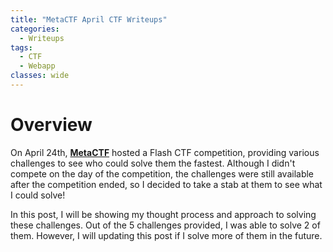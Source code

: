 ```yaml
---
title: "MetaCTF April CTF Writeups"
categories:
  - Writeups
tags:
  - CTF
  - Webapp
classes: wide
---
```


# Overview

On April 24th, [**MetaCTF**](https://metactf.com) hosted a Flash CTF competition, providing various challenges to see who could solve them the fastest. Although I didn't compete on the day of the competition, the challenges were still available after the competition ended, so I decided to take a stab at them to see what I could solve!

In this post, I will be showing my thought process and approach to solving these challenges. Out of the 5 challenges provided, I was able to solve 2 of them. However, I will updating this post if I solve more of them in the future. 